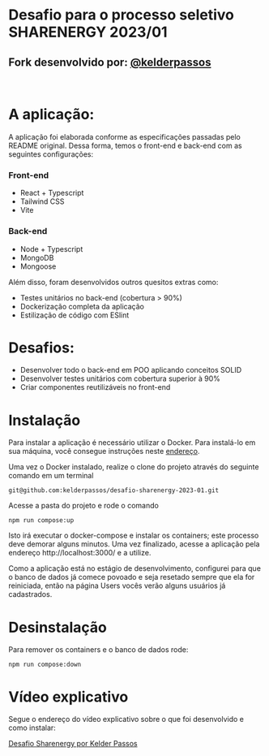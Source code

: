 # Desafio para o processo seletivo SHARENERGY 2023/01

## Fork desenvolvido por: [@kelderpassos](https://github.com/kelderpassos)

<br>

# A aplicação:

A aplicação foi elaborada conforme as especificações passadas pelo README original. Dessa forma, temos o front-end e back-end com as seguintes configurações:

### Front-end

- React + Typescript
- Tailwind CSS
- Vite

### Back-end

- Node + Typescript
- MongoDB
- Mongoose

Além disso, foram desenvolvidos outros quesitos extras como:

- Testes unitários no back-end (cobertura > 90%)
- Dockerização completa da aplicação
- Estilização de código com ESlint

# Desafios:
- Desenvolver todo o back-end em POO aplicando conceitos SOLID
- Desenvolver testes unitários com cobertura superior à 90%
- Criar componentes reutilizáveis no front-end

# Instalação
Para instalar a aplicação é necessário utilizar o Docker. Para instalá-lo em sua máquina, você consegue instruções neste [endereço](https://www.docker.com/get-started/).

Uma vez o Docker instalado, realize o clone do projeto através do seguinte comando em um terminal
```
git@github.com:kelderpassos/desafio-sharenergy-2023-01.git
```
 Acesse a pasta do projeto e rode o comando
```
npm run compose:up
```
Isto irá executar o docker-compose e instalar os containers; este processo deve demorar alguns minutos. Uma vez finalizado, acesse a aplicação pela endereço http://localhost:3000/ e a utilize.

Como a aplicação está no estágio de desenvolvimento, configurei para que o banco de dados já comece povoado e seja resetado sempre que ela for reiniciada, então na página Users vocês verão alguns usuários já cadastrados.

# Desinstalação
Para remover os containers e o banco de dados rode:
```
npm run compose:down
```

# Vídeo explicativo

Segue o endereço do vídeo explicativo sobre o que foi desenvolvido e como instalar:

[Desafio Sharenergy por Kelder Passos](https://youtu.be/0PdCoLXGJGM)
